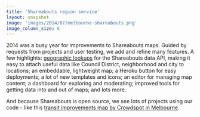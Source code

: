 ```yaml
---
title: 'Shareabouts region service'
layout: snapshot
image: 'images/2014/07/melbourne-shareabouts.png'
image_column_size: 6
---
```


2014 was a busy year for improvements to Shareabouts maps. Guided by requests from projects and user testing, we add and refine many features. A few highlights: <a href="https://github.com/openplans/shareabouts-region-service/commits/master">geographic lookups</a> for the Shareabouts data API, making it easy to attach useful data like Council District, neighborhood and city to locations; an embeddable, lightweight map; a Heroku button for easy deployments; a lot of new templates and icons; an editor for managing map content; a dashboard for exploring and moderating; improved tools for getting data into and out of maps; and lots more. 

And because Shareabouts is open source, we see lots of projects using our code - like this <a href="http://blog.openplans.org/2014/07/using-shareabouts-to-collect-ideas-for-transit-improvements/">transit improvements map by Crowdspot in Melbourne</a>.  